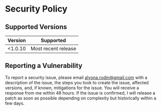 # Security Policy

## Supported Versions

| Version | Supported          |
| ------- | ------------------ |
| <1.0.10  | Most recent release               |

## Reporting a Vulnerability
 
To report a security issue, please email alyona.rodin@gmail.com with a description of the issue, the steps you took to create the issue, 
affected versions, and, if known, mitigations for the issue. You will receive a response from me within 48 hours. If the issue is confirmed, 
I will release a patch as soon as possible depending on complexity but historically within a few days.

